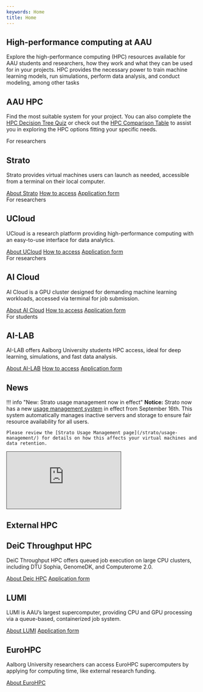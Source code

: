 ```yaml
---
keywords: Home
title: Home
---
```


<section class="hero">
    <div class="hero-inner">
        <div class="hero-left">
            <h1>High-performance computing at AAU</h1>
        </div>
        <div class="hero-right"></div>
    </div>
</section>

Explore the high-performance computing (HPC) resources available for AAU students and researchers, how they work and what they can be used for in your projects. HPC provides the necessary power to train machine learning models, run simulations, perform data analysis, and conduct modeling, among other tasks

## AAU HPC

Find the most suitable system for your project. You can also complete the [HPC Decision Tree Quiz](/hpc-decision-tree/) or check out the [HPC Comparison Table](/hpc-comparison-table/) to assist you in exploring the HPC options fitting your specific needs.

<div class="custom-grid-4">
    <div class="custom-grid-item">
        <div class="label label-researcher">For researchers</div>
        <h2>Strato</h2>
        <p class="custom-grid-feature">Strato provides virtual machines users can launch as needed, accessible from a terminal on their local computer.</p>
        <a href="/strato/"><i class="bi bi-info-circle"></i>About Strato</a>
        <a href="/strato/how-to-access/"><i class="bi bi-key"></i>How to access</a>
        <a href="https://forms.office.com/e/r1u0QXH4KJ"><i class="bi bi-file-earmark-text"></i>Application form</a>
    </div>
    <div class="custom-grid-item">
        <div class="label label-researcher">For researchers</div>
        <h2>UCloud</h2>
        <p class="custom-grid-feature">UCloud is a research platform providing high-performance computing with an easy-to-use interface for data analytics.</p>
        <a href="/ucloud/"><i class="bi bi-info-circle"></i>About UCloud</a>
        <a href="/ucloud/how-to-access/"><i class="bi bi-key"></i>How to access</a>
        <a href="https://forms.office.com/e/8Khbr1TJGC"><i class="bi bi-file-earmark-text"></i>Application form</a>
    </div>
    <div class="custom-grid-item">
        <div class="label label-researcher">For researchers</div>
        <h2>AI Cloud</h2>
        <p class="custom-grid-feature">AI Cloud is a GPU cluster designed for demanding machine learning workloads, accessed via terminal for job submission.</p>
        <a href="/ai-cloud/"><i class="bi bi-info-circle"></i>About AI Cloud</a>
        <a href="/ai-cloud/how-to-access/"><i class="bi bi-key"></i>How to access</a>
        <a href="https://serviceportal.aau.dk/serviceportal?id=sc_cat_item&sys_id=37b26fd4c3afee10f0f3041ad00131d0"><i class="bi bi-file-earmark-text"></i>Application form</a>
    </div>
    <div class="custom-grid-item">
        <div class="label label-student">For students</div>
        <h2>AI-LAB</h2>
        <p class="custom-grid-feature">AI-LAB offers Aalborg University students HPC access, ideal for deep learning, simulations, and fast data analysis.</p>
        <a href="/ai-lab/"><i class="bi bi-info-circle"></i>About AI-LAB</a>
        <a href="/ai-lab/how-to-access/"><i class="bi bi-key"></i>How to access</a>
        <a href="https://forms.office.com/e/caEhCRmqVN"><i class="bi bi-file-earmark-text"></i>Application form</a>
    </div>
</div>

## News
!!! info "New: Strato usage management now in effect"
    **Notice:** Strato now has a new [usage management system](/strato/usage-management/) in effect from September 16th. This system automatically manages inactive servers and storage to ensure fair resource availability for all users.

    Please review the [Strato Usage Management page](/strato/usage-management/) for details on how this affects your virtual machines and data retention.
   
<div class="video-container">
  <iframe src="https://panopto.aau.dk/Panopto/Pages/Embed.aspx?id=cbfb191c-fde8-4dec-998e-b2b800ba6b03&amp;autoplay=false&amp;offerviewer=true&amp;showtitle=false&amp;showbrand=true&amp;captions=false&amp;interactivity=all"
          allowfullscreen=""
          allow="autoplay"
          style="border: 1px solid #464646;"></iframe>
</div>

## External HPC

<div class="custom-grid-4">
    <div class="custom-grid-item">
        <h2>DeiC Throughput HPC</h2>
        <p class="custom-grid-feature">DeiC Throughput HPC offers queued job execution on large CPU clusters, including DTU Sophia, GenomeDK, and Computerome 2.0.</p>
        <a href="/external-hpc/deic-resources/"><i class="bi bi-info-circle"></i>About Deic HPC</a>
        <a href="https://forms.office.com/e/DxRA4hPK84"><i class="bi bi-file-earmark-text"></i>Application form</a>
    </div>
    <div class="custom-grid-item">
        <h2>LUMI</h2>
        <p class="custom-grid-feature">LUMI is AAU’s largest supercomputer, providing CPU and GPU processing via a queue-based, containerized job system.</p>
        <a href="/external-hpc/lumi/"><i class="bi bi-info-circle"></i>About LUMI</a>
        <a href="https://forms.office.com/e/4XC48iVu4S"><i class="bi bi-file-earmark-text"></i>Application form</a>
    </div>
    <div class="custom-grid-item">
        <h2>EuroHPC</h2>
        <p class="custom-grid-feature">Aalborg University researchers can access EuroHPC supercomputers by applying for computing time, like external research funding.</p>
        <a href="/external-hpc/eurohpc-resources/"><i class="bi bi-info-circle"></i>About EuroHPC</a>
    </div>
</div>

